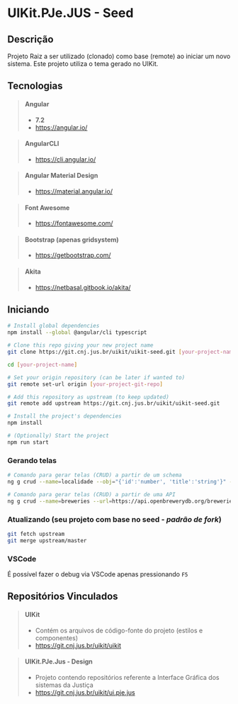 # UIKit.PJe.JUS - Seed

## Descrição
Projeto Raiz a ser utilizado (clonado) como base (remote) ao iniciar um novo sistema. Este projeto utiliza o tema gerado no UIKit.

## Tecnologias
> #### Angular
> - **7.2**
> - https://angular.io/

> #### AngularCLI 
> - https://cli.angular.io/

> #### Angular Material Design
> - https://material.angular.io/

> #### Font Awesome
> - https://fontawesome.com/

> #### Bootstrap (apenas gridsystem)
> - https://getbootstrap.com/

> #### Akita
> - https://netbasal.gitbook.io/akita/


## Iniciando

```sh
# Install global dependencies
npm install --global @angular/cli typescript

# Clone this repo giving your new project name
git clone https://git.cnj.jus.br/uikit/uikit-seed.git [your-project-name]

cd [your-project-name]

# Set your origin repository (can be later if wanted to)
git remote set-url origin [your-project-git-repo]

# Add this repository as upstream (to keep updated)
git remote add upstream https://git.cnj.jus.br/uikit/uikit-seed.git

# Install the project's dependencies
npm install

# (Optionally) Start the project
npm run start
```

### Gerando telas
```sh
# Comando para gerar telas (CRUD) a partir de um schema
ng g crud --name=localidade --obj="{'id':'number', 'title':'string'}" --force

# Comando para gerar telas (CRUD) a partir de uma API
ng g crud --name=breweries --url=https://api.openbrewerydb.org/breweries --force
```

### Atualizando (seu projeto com base no seed - _padrão de fork_)
```sh
git fetch upstream
git merge upstream/master
```

### VSCode
É possível fazer o debug via VSCode apenas pressionando `F5`

## Repositórios Vinculados
> #### UIKit
> - Contém os arquivos de código-fonte do projeto (estilos e componentes)
> - https://git.cnj.jus.br/uikit/uikit

> #### UIKit.PJe.Jus - Design
> - Projeto contendo repositórios referente a Interface Gráfica dos sistemas da Justiça
> - https://git.cnj.jus.br/uikit/ui.pje.jus
